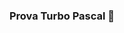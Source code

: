 ### Prova Turbo Pascal 👋

<!--
**coalex60/coalex60** is a ✨ _special_ ✨ repository because its `README.md` (this file) appears on your GitHub profile.

Here are some ideas to get you started:



